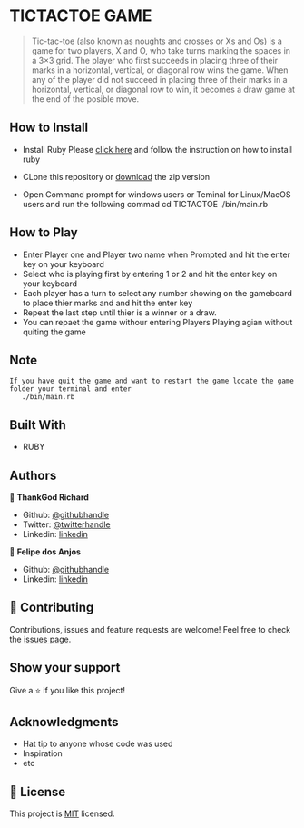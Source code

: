 # TICTACTOE GAME

> Tic-tac-toe (also known as noughts and crosses or Xs and Os) is a game for two players, X and O, who take turns marking the spaces in a 3×3 grid. The player who first succeeds in placing three of their marks in a horizontal, vertical, or diagonal row wins the game. When any of the player did not succeed in placing three of their marks in a horizontal, vertical, or diagonal row to win, it becomes a draw game at the end of the posible move.


## How to Install

- Install Ruby
    Please [click here](https://www.ruby-lang.org/en/documentation/installation/) and follow the instruction on how to install ruby
    
- CLone this repository or [download](https://github.com/thankgodr/TicTacToe/archive/development.zip) the zip version

- Open Command prompt for windows users or Teminal for Linux/MacOS users and run the following commad
       cd TICTACTOE
       ./bin/main.rb

## How to Play

- Enter Player one and Player two name when Prompted and hit the enter key on your keyboard
- Select who is playing first by entering 1 or 2 and hit the enter key on your keyboard
- Each player has a turn to select any number showing on the gameboard to place thier marks and and hit the enter key
- Repeat the last step until thier is a winner or a draw.
- You can repaet the game withour entering Players Playing agian without quiting the game

 ## Note
    If you have quit the game and want to restart the game locate the game folder your terminal and enter
       ./bin/main.rb

    

## Built With

- RUBY

## Authors

👤 **ThankGod Richard**

- Github: [@githubhandle](https://github.com/thankgodr)
- Twitter: [@twitterhandle](https://twitter.com/thankgodrichard)
- Linkedin: [linkedin](https://linkedin.com/in/thankgodr)

👤 **Felipe dos Anjos**

- Github: [@githubhandle](https://github.com/fc-anjos)
- Linkedin: [linkedin](https://www.linkedin.com/in/felipe-cavalheiro-dos-anjos-4792a8176/)

## 🤝 Contributing
Contributions, issues and feature requests are welcome!
Feel free to check the [issues page](issues/).

## Show your support
Give a ⭐️ if you like this project!

## Acknowledgments
- Hat tip to anyone whose code was used
- Inspiration
- etc

## 📝 License

This project is [MIT](lic.url) licensed.

